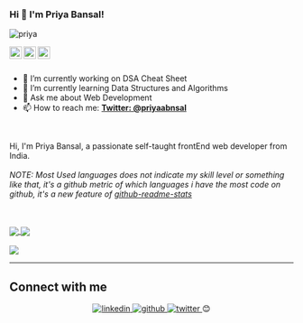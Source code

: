### Hi 👋 I'm Priya Bansal!

<p align="left"> <img src="https://komarev.com/ghpvc/?username=priyabnsal&label=Views&color=blue&style=plastic" alt="priya" /> </p>

<a href="https://twitter.com/priyaabnsal" target="_blank">
  <img align="left" alt="Priya s Twitter" width="22px" src="https://cdn.jsdelivr.net/npm/simple-icons@v3/icons/twitter.svg" />
</a>
<a href="https://www.linkedin.com/in/priyaabnsal/" target="_blank">
  <img align="left" alt="Priya's Linkdein" width="22px" src="https://cdn.jsdelivr.net/npm/simple-icons@v3/icons/linkedin.svg" />
</a>
<a href="https://github.com/priyabnsal">
  <img align="left" alt="Priya's Github" width="22px" src="https://cdn.jsdelivr.net/npm/simple-icons@v3/icons/github.svg" />
</a>
<!-- <a href="https://www.youtube.com/channel/UC5y5gI69oWufTlV2bNJ78uw">
  <img align="left" alt="Pawan's Youtube" width="22px" src="https://cdn.jsdelivr.net/npm/simple-icons@v3/icons/youtube.svg" />
</a> -->

<br/>

<br/>

- 🔭 I’m currently working on DSA Cheat Sheet
- 🌱 I’m currently learning Data Structures and Algorithms
- 💬 Ask me about Web Development
- 📫 How to reach me:  **[Twitter: @priyaabnsal](https://twitter.com/priyaabnsal)**
<br/>

Hi, I'm Priya Bansal, a passionate self-taught frontEnd web developer from India.
<br/>
<br/>
*NOTE: Most Used languages does not indicate my skill level or something like that, it's a github metric of which languages i have the most code on github, it's a new feature of [github-readme-stats](https://github.com/priyabnsal/github-readme-stats)*

<br/>
  <br/>
<a href="https://instagram.com/codepur_ka_superhero/">
  <img align="center" src="https://github-readme-stats.vercel.app/api/top-langs/?username=priyabnsal&layout=compact&langs_count=6)](https://github.com/anuraghazra/github-readme-stats" />
</a>
<a href="https://www.facebook.com/imthepk/">
  
  <img align="center" src="https://github-readme-stats.vercel.app/api?username=priyabnsal&show_icons=true&hide=contribs,prs" />
<!--   &theme=tokyonight -->
</a>
<br/>
<br/>
<!-- |[![stackoverflow card](https://readme-components.vercel.app/api?component=stackoverflow&stackoverflowid=12383316)](https://stackoverflow.com/users/12383316/dhruv-kothari) | -->
<img align="center" src="https://github-readme-streak-stats.herokuapp.com/?user=priyabnsal"/>

<!-- |---|---| -->
 
 ---

## Connect with me  
<div align="center">
 <a href="https://www.linkedin.com/in/priyaabnsal/" target="_blank">
<img src=https://img.shields.io/badge/linkedin-%231E77B5.svg?&style=for-the-badge&logo=linkedin&logoColor=white alt=linkedin style="margin-bottom: 5px;" />
</a>
<a href="https://github.com/priyabnsal" target="_blank">
<img src=https://img.shields.io/badge/github-%2324292e.svg?&style=for-the-badge&logo=github&logoColor=white alt=github style="margin-bottom: 5px;" />
</a>
<a href="https://twitter.com/priyaabnsal" target="_blank">
<img src=https://img.shields.io/badge/twitter-%2300acee.svg?&style=for-the-badge&logo=twitter&logoColor=white alt=twitter style="margin-bottom: 5px;" />
</a>
😊
</div>

<!--
**priyabnsal/priyabnsal** is a ✨ _special_ ✨ repository because its `README.md` (this file) appears on your GitHub profile.
<a href="https://t.me/imthepk">
  <img align="left" alt="Pawan's Telegram" width="22px" src="https://cdn.jsdelivr.net/npm/simple-icons@v3/icons/telegram.svg" />
</a>
<a href="https://instagram.com/codepur_ka_superhero/">
  <img align="left" alt="Pawan's Instagram" width="22px" src="https://cdn.jsdelivr.net/npm/simple-icons@v3/icons/instagram.svg" />
</a>
<a href="https://www.facebook.com/imthepk/">
  <img align="left" alt="Pawan's Facebook" width="22px" src="https://cdn.jsdelivr.net/npm/simple-icons@v3/icons/facebook.svg" />
</a>
- 👯 I’m looking to collaborate on ...
- - 🤔 I’m looking for help with DSA
- 😄 Pronouns: She/her
- - ⚡ Fun fact: and we can add more here

![GitHub stats](https://github-readme-stats.vercel.app/api?username=priyabnsal&show_icons=true&theme=tokyonight&hide=contribs,prs)
[![Top Langs](https://github-readme-stats.vercel.app/api/top-langs/?username=priyabnsal&layout=compact&langs_count=10)](https://github.com/anuraghazra/github-readme-stats)


[![Priya's GitHub stats](https://github-readme-stats.vercel.app/api?username=priyabnsal)]
[![willianrod's wakatime stats](https://github-readme-stats.vercel.app/api/wakatime?username=priyabnsal&layout=compact)](https://github.com/anuraghazra/github-readme-stats)

![Anurag's GitHub stats](https://github-readme-stats.vercel.app/api?username=priyabnsal&hide=contribs,prs,issues)

![Anurag's GitHub stats](https://github-readme-stats.vercel.app/api?username=anuraghazra&show_icons=true)

[![Top Langs](https://github-readme-stats.vercel.app/api/top-langs/?username=priyabnsal)]

[![Readme Card](https://github-readme-stats.vercel.app/api/pin/?username=priyabnsal&repo=MERN_Stack)](https://github.com/anuraghazra/github-readme-stats)
-->
